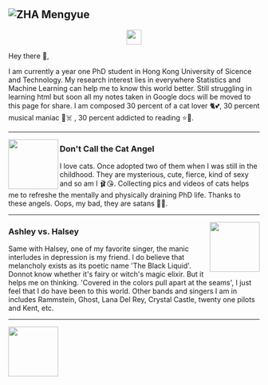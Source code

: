 ## ![ZHA Mengyue](https://github.com/Dolores2333/ZHA-Mengyue/blob/master/BlackBeachFullCroped.jpg)
<p align='center'>
<a href="https://www.instagram.com/zhamengyue/?hl=en"><img height="30" src="https://github.com/Dolores2333/ZHA-Mengyue/blob/master/instagram.png?raw=true"></a>
</p>
Hey there 👋,
</p>
I am currently a year one PhD student in Hong Kong University of Sicence and Technology. My research interest lies in everywhere Statistics and Machine Learning can help me to know this world better. Still struggling in learning html but soon all my notes taken in Google docs will be moved to this page for share. I am composed 30 percent of a cat lover 🐈💕, 30 percent musical maniac 🎼☠️ , 30 percent addicted to reading ⭐🧠.
 
  ---
 
 <p>
  <img width="100" align='left' src="https://github.com/Dolores2333/ZHA-Mengyue/blob/master/AGermanCat.jpg?raw=true">
</p>

### Don't Call the Cat Angel

I love cats. Once adopted two of them when I was still in the childhood. They are mysterious, cute, fierce, kind of sexy and so am I 🩰😘. Collecting pics and videos of cats helps me to refreshe the mentally and physically draining PhD life. Thanks to these angels. Oops, my bad, they are satans 👼😈. 

 ---

<p>
  <a href="https://github.com/Dolores2333/ZHA-Mengyue/blob/master/HalseyPaint.jpg"><img width="100" align='right' src="https://github.com/Dolores2333/ZHA-Mengyue/blob/master/HalseyPaint.jpg?raw=true"></a>
</p>

### Ashley vs. Halsey
Same with Halsey, one of my favorite singer, the manic interludes in depression is my friend. I do believe that melancholy exists as its poetic name 'The Black Liquid'. Donnot know whether it's fairy or witch's magic elixir. But it helps me on thinking. 'Covered in the colors pull apart at the seams', I just feel that I do have been to this world. Other bands and singers I am in includes Rammstein, Ghost, Lana Del Rey, Crystal Castle, twenty one pilots and Kent, etc.


 ---

<p>
 <img width="100" align='left' src="https://github.com/Dolores2333/ZHA-Mengyue/blob/master/MeSittingOnIce.jpg?raw=true">
</p>
